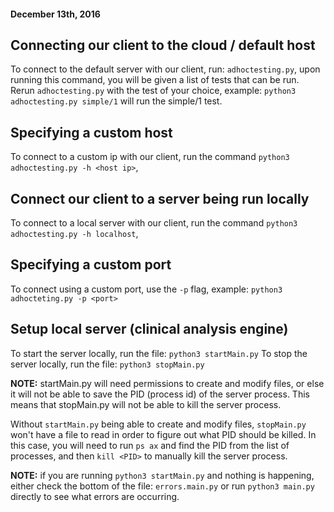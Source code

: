 #### December 13th, 2016

## Connecting our client to the cloud / default host
To connect to the default server with our client, run: `adhoctesting.py`, upon running this command, you will be given a list of tests that can be run. Rerun `adhoctesting.py` with the test of your choice, example: `python3 adhoctesting.py simple/1` will run the simple/1 test.

## Specifying a custom host
To connect to a custom ip with our client, run the command `python3 adhoctesting.py -h <host ip>`,

## Connect our client to a server being run locally
To connect to a local server with our client, run the command `python3 adhoctesting.py -h localhost`,

## Specifying a custom port
To connect using a custom port, use the `-p` flag, example: `python3 adhocteting.py -p <port>`

## Setup local server (clinical analysis engine)
To start the server locally, run the file: `python3 startMain.py`
To stop the server locally, run the file: `python3 stopMain.py`

**NOTE:** startMain.py will need permissions to create and modify files, or else it will not be able to save the PID (process id) of the server process. This means that stopMain.py will not be able to kill the server process. 

Without `startMain.py` being able to create and modify files, `stopMain.py` won't have a file to read in order to figure out what PID should be killed. In this case, you will need to run `ps ax` and find the PID from the list of processes, and then `kill <PID>` to manually kill the server process.

**NOTE:** if you are running `python3 startMain.py` and nothing is happening, either check the bottom of the file: `errors.main.py` or run `python3 main.py` directly to see what errors are occurring.

